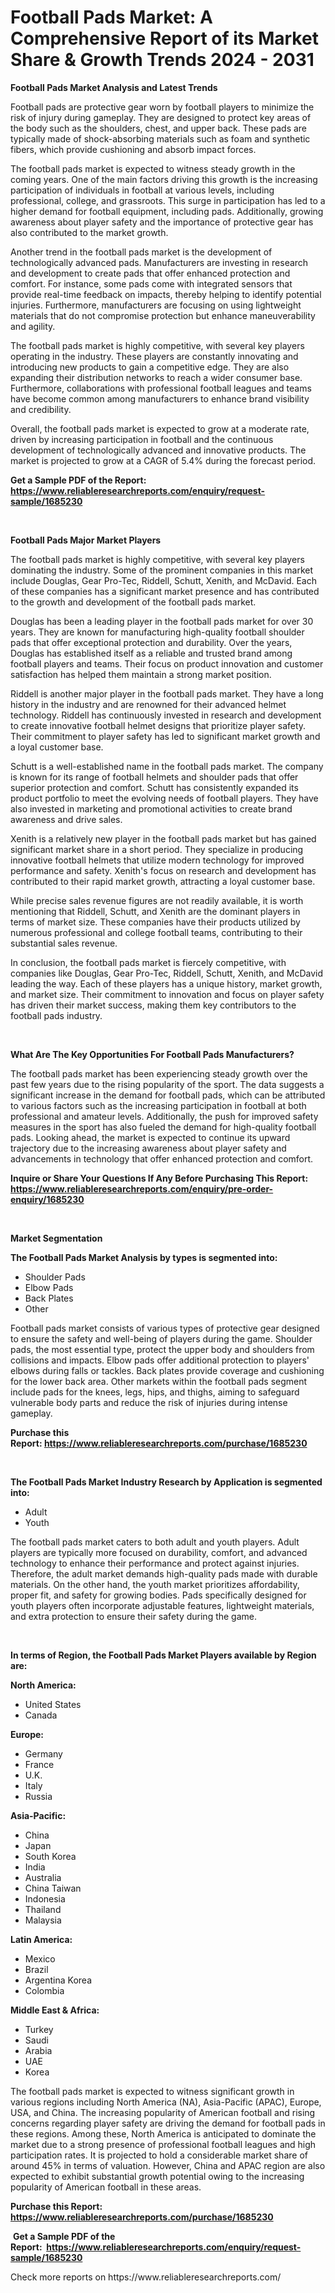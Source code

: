 <p><h1>Football Pads Market: A Comprehensive Report of its Market Share & Growth Trends 2024 - 2031</h1></p><p><strong>Football Pads Market Analysis and Latest Trends</strong></p>
<p><p>Football pads are protective gear worn by football players to minimize the risk of injury during gameplay. They are designed to protect key areas of the body such as the shoulders, chest, and upper back. These pads are typically made of shock-absorbing materials such as foam and synthetic fibers, which provide cushioning and absorb impact forces.</p><p>The football pads market is expected to witness steady growth in the coming years. One of the main factors driving this growth is the increasing participation of individuals in football at various levels, including professional, college, and grassroots. This surge in participation has led to a higher demand for football equipment, including pads. Additionally, growing awareness about player safety and the importance of protective gear has also contributed to the market growth.</p><p>Another trend in the football pads market is the development of technologically advanced pads. Manufacturers are investing in research and development to create pads that offer enhanced protection and comfort. For instance, some pads come with integrated sensors that provide real-time feedback on impacts, thereby helping to identify potential injuries. Furthermore, manufacturers are focusing on using lightweight materials that do not compromise protection but enhance maneuverability and agility.</p><p>The football pads market is highly competitive, with several key players operating in the industry. These players are constantly innovating and introducing new products to gain a competitive edge. They are also expanding their distribution networks to reach a wider consumer base. Furthermore, collaborations with professional football leagues and teams have become common among manufacturers to enhance brand visibility and credibility.</p><p>Overall, the football pads market is expected to grow at a moderate rate, driven by increasing participation in football and the continuous development of technologically advanced and innovative products. The market is projected to grow at a CAGR of 5.4% during the forecast period.</p></p>
<p><strong>Get a Sample PDF of the Report:&nbsp; <a href="https://www.reliableresearchreports.com/enquiry/request-sample/1685230">https://www.reliableresearchreports.com/enquiry/request-sample/1685230</a></strong></p>
<p>&nbsp;</p>
<p><strong>Football Pads Major Market Players</strong></p>
<p><p>The football pads market is highly competitive, with several key players dominating the industry. Some of the prominent companies in this market include Douglas, Gear Pro-Tec, Riddell, Schutt, Xenith, and McDavid. Each of these companies has a significant market presence and has contributed to the growth and development of the football pads market.</p><p>Douglas has been a leading player in the football pads market for over 30 years. They are known for manufacturing high-quality football shoulder pads that offer exceptional protection and durability. Over the years, Douglas has established itself as a reliable and trusted brand among football players and teams. Their focus on product innovation and customer satisfaction has helped them maintain a strong market position.</p><p>Riddell is another major player in the football pads market. They have a long history in the industry and are renowned for their advanced helmet technology. Riddell has continuously invested in research and development to create innovative football helmet designs that prioritize player safety. Their commitment to player safety has led to significant market growth and a loyal customer base.</p><p>Schutt is a well-established name in the football pads market. The company is known for its range of football helmets and shoulder pads that offer superior protection and comfort. Schutt has consistently expanded its product portfolio to meet the evolving needs of football players. They have also invested in marketing and promotional activities to create brand awareness and drive sales.</p><p>Xenith is a relatively new player in the football pads market but has gained significant market share in a short period. They specialize in producing innovative football helmets that utilize modern technology for improved performance and safety. Xenith's focus on research and development has contributed to their rapid market growth, attracting a loyal customer base.</p><p>While precise sales revenue figures are not readily available, it is worth mentioning that Riddell, Schutt, and Xenith are the dominant players in terms of market size. These companies have their products utilized by numerous professional and college football teams, contributing to their substantial sales revenue.</p><p>In conclusion, the football pads market is fiercely competitive, with companies like Douglas, Gear Pro-Tec, Riddell, Schutt, Xenith, and McDavid leading the way. Each of these players has a unique history, market growth, and market size. Their commitment to innovation and focus on player safety has driven their market success, making them key contributors to the football pads industry.</p></p>
<p>&nbsp;</p>
<p><strong>What Are The Key Opportunities For Football Pads Manufacturers?</strong></p>
<p><p>The football pads market has been experiencing steady growth over the past few years due to the rising popularity of the sport. The data suggests a significant increase in the demand for football pads, which can be attributed to various factors such as the increasing participation in football at both professional and amateur levels. Additionally, the push for improved safety measures in the sport has also fueled the demand for high-quality football pads. Looking ahead, the market is expected to continue its upward trajectory due to the increasing awareness about player safety and advancements in technology that offer enhanced protection and comfort.</p></p>
<p><strong>Inquire or Share Your Questions If Any Before Purchasing This Report: <a href="https://www.reliableresearchreports.com/enquiry/pre-order-enquiry/1685230">https://www.reliableresearchreports.com/enquiry/pre-order-enquiry/1685230</a></strong></p>
<p>&nbsp;</p>
<p><strong>Market Segmentation</strong></p>
<p><strong>The Football Pads Market Analysis by types is segmented into:</strong></p>
<p><ul><li>Shoulder Pads</li><li>Elbow Pads</li><li>Back Plates</li><li>Other</li></ul></p>
<p><p>Football pads market consists of various types of protective gear designed to ensure the safety and well-being of players during the game. Shoulder pads, the most essential type, protect the upper body and shoulders from collisions and impacts. Elbow pads offer additional protection to players' elbows during falls or tackles. Back plates provide coverage and cushioning for the lower back area. Other markets within the football pads segment include pads for the knees, legs, hips, and thighs, aiming to safeguard vulnerable body parts and reduce the risk of injuries during intense gameplay.</p></p>
<p><strong>Purchase this Report:&nbsp;<a href="https://www.reliableresearchreports.com/purchase/1685230">https://www.reliableresearchreports.com/purchase/1685230</a></strong></p>
<p>&nbsp;</p>
<p><strong>The Football Pads Market Industry Research by Application is segmented into:</strong></p>
<p><ul><li>Adult</li><li>Youth</li></ul></p>
<p><p>The football pads market caters to both adult and youth players. Adult players are typically more focused on durability, comfort, and advanced technology to enhance their performance and protect against injuries. Therefore, the adult market demands high-quality pads made with durable materials. On the other hand, the youth market prioritizes affordability, proper fit, and safety for growing bodies. Pads specifically designed for youth players often incorporate adjustable features, lightweight materials, and extra protection to ensure their safety during the game.</p></p>
<p>&nbsp;</p>
<p><strong>In terms of Region, the Football Pads Market Players available by Region are:</strong></p>
<p>
    <p> <strong> North America: </strong>
        <ul>
            <li>United States</li>
            <li>Canada</li>
        </ul>
        </p> 
    <p> <strong> Europe: </strong>
        <ul>
            <li>Germany</li>
            <li>France</li>
            <li>U.K.</li>
            <li>Italy</li>
            <li>Russia</li>
        </ul>
        </p> 
    <p> <strong> Asia-Pacific: </strong>
        <ul>
            <li>China</li>
            <li>Japan</li>
            <li>South Korea</li>
            <li>India</li>
            <li>Australia</li>
            <li>China Taiwan</li>
            <li>Indonesia</li>
            <li>Thailand</li>
            <li>Malaysia</li>
        </ul>
        </p> 
    <p> <strong> Latin America: </strong>
        <ul>
            <li>Mexico</li>
            <li>Brazil</li>
            <li>Argentina Korea</li>
            <li>Colombia</li>
        </ul>
        </p> 
    <p> <strong> Middle East & Africa: </strong>
        <ul>
            <li>Turkey</li>
            <li>Saudi</li>
            <li>Arabia</li>
            <li>UAE</li>
            <li>Korea</li>
        </ul>
    </p>
    </p>
<p><p>The football pads market is expected to witness significant growth in various regions including North America (NA), Asia-Pacific (APAC), Europe, USA, and China. The increasing popularity of American football and rising concerns regarding player safety are driving the demand for football pads in these regions. Among these, North America is anticipated to dominate the market due to a strong presence of professional football leagues and high participation rates. It is projected to hold a considerable market share of around 45% in terms of valuation. However, China and APAC region are also expected to exhibit substantial growth potential owing to the increasing popularity of American football in these areas.</p></p>
<p><strong>Purchase this Report: <a href="https://www.reliableresearchreports.com/purchase/1685230">https://www.reliableresearchreports.com/purchase/1685230</a></strong></p>
<p>&nbsp;<strong>Get a Sample PDF of the Report:&nbsp;&nbsp;<a href="https://www.reliableresearchreports.com/enquiry/request-sample/1685230">https://www.reliableresearchreports.com/enquiry/request-sample/1685230</a></strong></p>
<p><strong></strong></p>
<p>Check more reports on https://www.reliableresearchreports.com/</p>